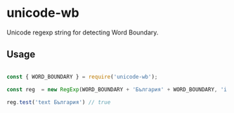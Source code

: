 # unicode-wb

Unicode regexp string for detecting Word Boundary.

## Usage

```js

const { WORD_BOUNDARY } = require('unicode-wb');

const reg  = new RegExp(WORD_BOUNDARY + 'България' + WORD_BOUNDARY, 'i');

reg.test('text България') // true

```
